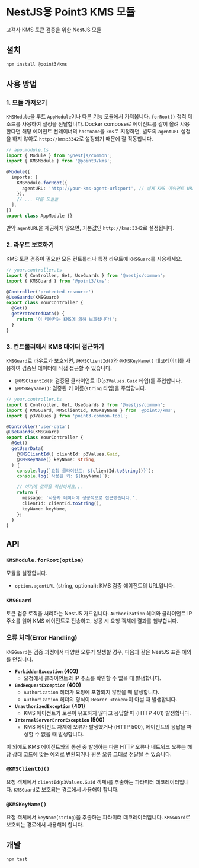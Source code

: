 # NestJS용 Point3 KMS 모듈

고객사 KMS 토큰 검증을 위한 NestJS 모듈

## 설치

```bash
npm install @point3/kms
```

## 사용 방법

### 1. 모듈 가져오기

`KMSModule`을 루트 `AppModule`이나 다른 기능 모듈에서 가져옵니다. `forRoot()` 정적 메소드를 사용하여 설정을 전달합니다.
Docker compose로 에이전트를 같이 올려 사용한다면 해당 에이전트 컨테이너의 `hostname`을 `kms`로 지정하면,  별도의 `agentURL` 설정을 하지 않아도 `http://kms:3342`로 설정되기 때문에 잘 작동합니다.

```typescript
// app.module.ts
import { Module } from '@nestjs/common';
import { KMSModule } from '@point3/kms';

@Module({
  imports: [
    KMSModule.forRoot({
      agentURL: 'http://your-kms-agent-url:port', // 실제 KMS 에이전트 URL로 교체하세요
    }),
    // ... 다른 모듈들
  ],
})
export class AppModule {}
```

만약 `agentURL`을 제공하지 않으면, 기본값인 `http://kms:3342`로 설정됩니다.

### 2. 라우트 보호하기

KMS 토큰 검증이 필요한 모든 컨트롤러나 특정 라우트에 `KMSGuard`를 사용하세요.

```typescript
// your.controller.ts
import { Controller, Get, UseGuards } from '@nestjs/common';
import { KMSGuard } from '@point3/kms';

@Controller('protected-resource')
@UseGuards(KMSGuard)
export class YourController {
  @Get()
  getProtectedData() {
    return '이 데이터는 KMS에 의해 보호됩니다!';
  }
}
```

### 3. 컨트롤러에서 KMS 데이터 접근하기

`KMSGuard`로 라우트가 보호되면, `@KMSClientId()`와 `@KMSKeyName()` 데코레이터를 사용하여 검증된 데이터에 직접 접근할 수 있습니다.

-   `@KMSClientId()`: 검증된 클라이언트 ID(`p3Values.Guid` 타입)를 주입합니다.
-   `@KMSKeyName()`: 검증된 키 이름(`string` 타입)을 주입합니다.

```typescript
// your.controller.ts
import { Controller, Get, UseGuards } from '@nestjs/common';
import { KMSGuard, KMSClientId, KMSKeyName } from '@point3/kms';
import { p3Values } from 'point3-common-tool';

@Controller('user-data')
@UseGuards(KMSGuard)
export class YourController {
  @Get()
  getUserData(
    @KMSClientId() clientId: p3Values.Guid,
    @KMSKeyName() keyName: string,
  ) {
    console.log(`요청 클라이언트: ${clientId.toString()}`);
    console.log(`사용된 키: ${keyName}`);

    // 여기에 로직을 작성하세요...
    return {
      message: '사용자 데이터에 성공적으로 접근했습니다.',
      clientId: clientId.toString(),
      keyName: keyName,
    };
  }
}
```

## API

### `KMSModule.forRoot(option)`

모듈을 설정합니다.

-   `option.agentURL` (string, optional): KMS 검증 에이전트의 URL입니다.

### `KMSGuard`

토큰 검증 로직을 처리하는 NestJS 가드입니다. `Authorization` 헤더와 클라이언트 IP 주소를 읽어 KMS 에이전트로 전송하고, 성공 시 요청 객체에 결과를 첨부합니다.

### 오류 처리(Error Handling)

`KMSGuard`는 검증 과정에서 다양한 오류가 발생할 경우, 다음과 같은 NestJS 표준 예외를 던집니다.

-   **`ForbiddenException` (403)**
    -   요청에서 클라이언트의 IP 주소를 확인할 수 없을 때 발생합니다.
-   **`BadRequestException` (400)**
    -   `Authorization` 헤더가 요청에 포함되지 않았을 때 발생합니다.
    -   `Authorization` 헤더의 형식이 `Bearer <token>`이 아닐 때 발생합니다.
-   **`UnauthorizedException` (401)**
    -   KMS 에이전트가 토큰이 유효하지 않다고 응답할 때 (HTTP 401) 발생합니다.
-   **`InternalServerErrorException` (500)**
    -   KMS 에이전트 자체에 오류가 발생했거나 (HTTP 500), 에이전트의 응답을 파싱할 수 없을 때 발생합니다.

이 외에도 KMS 에이전트와의 통신 중 발생하는 다른 HTTP 오류나 네트워크 오류는 해당 상태 코드에 맞는 예외로 변환되거나 원본 오류 그대로 전달될 수 있습니다.

### `@KMSClientId()`

요청 객체에서 `clientId`(`p3Values.Guid` 객체)를 추출하는 파라미터 데코레이터입니다. `KMSGuard`로 보호되는 경로에서 사용해야 합니다.

### `@KMSKeyName()`

요청 객체에서 `keyName`(`string`)을 추출하는 파라미터 데코레이터입니다. `KMSGuard`로 보호되는 경로에서 사용해야 합니다.

## 개발

```bash
npm test
```
